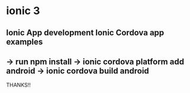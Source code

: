 # ionic 3
Ionic App development
Ionic Cordova app examples
---------------------------------------------------
-> run npm install
-> ionic cordova platform add android
-> ionic cordova build android
--------------------------------------------------

THANKS!!
